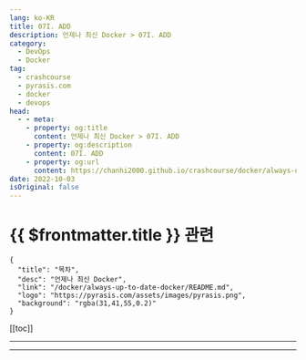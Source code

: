 ```yaml
---
lang: ko-KR
title: 07I. ADD
description: 언제나 최신 Docker > 07I. ADD
category: 
  - DevOps
  - Docker
tag: 
  - crashcourse
  - pyrasis.com
  - docker
  - devops
head:
  - - meta:
    - property: og:title
      content: 언제나 최신 Docker > 07I. ADD
    - property: og:description
      content: 07I. ADD
    - property: og:url
      content: https://chanhi2000.github.io/crashcourse/docker/always-up-to-date-docker/07I.html
date: 2022-10-03
isOriginal: false
---
```


# {{ $frontmatter.title }} 관련

```component VPCard
{
  "title": "목차",
  "desc": "언제나 최신 Docker",
  "link": "/docker/always-up-to-date-docker/README.md",
  "logo": "https://pyrasis.com/assets/images/pyrasis.png",
  "background": "rgba(31,41,55,0.2)"
}
```

[[toc]]

---

<SiteInfo
  name="7장 - 9. ADD"
  desc="언제나 최신 Docker"
  url="https://pyrasis.com/jHLsAlwaysUpToDateDocker/Unit07/09"
  logo="https://pyrasis.com/assets/images/pyrasis.png"
  preview="https://pyrasis.com/assets/images/profile1.png"/>

<!-- TODO: 작성 -->

---

<TagLinks />